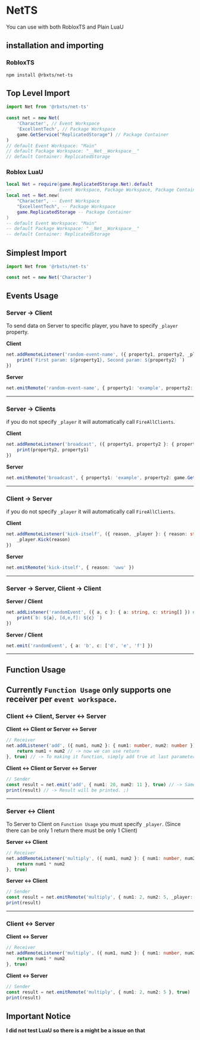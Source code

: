 # NetTS

You can use with both RobloxTS and Plain LuaU

## installation and importing

### RobloxTS

```npm
npm install @rbxts/net-ts
```

## Top Level Import
```ts
import Net from '@rbxts/net-ts'
                 
const net = new Net(
    'Character', // Event Workspace
	'ExcellentTech', // Package Workspace
	game.GetService("ReplicatedStorage") // Package Container
)
// default Event Workspace: "Main"
// default Package Workspace: "__Net__Workspace__"
// default Container: ReplicatedStorage
```

### Roblox LuaU

```lua
local Net = require(game.ReplicatedStorage.Net).default
--                  Event Workspace, Package Workspace, Package Container
local net = Net.new(
    "Character", -- Event Workspace
    "ExcellentTech", -- Package Workspace
    game.ReplicatedStorage -- Package Container
)
-- default Event Workspace: "Main"
-- default Package Workspace: "__Net__Workspace__"
-- default Container: ReplicatedStorage
```

## Simplest Import
```ts
import Net from '@rbxts/net-ts'

const net = new Net('Character')
```

## Events Usage

### Server -> Client

To send data on Server to specific player, you have to specify `_player` property.

**Client**
```ts
net.addRemoteListener('random-event-name', ({ property1, property2, _player }) => {
    print(`First param: ${property1}, Second param: ${property2} `)
})
```

**Server**
```ts
net.emitRemote('random-event-name', { property1: 'example', property2: game.GetService("Workspace"), _player: game.GetService("Players").FindFirstChild("Monotter") as Player })
```
---
### Server -> Clients

if you do not specify `_player` it will automatically call `FireAllClients`.

**Client**
```ts
net.addRemoteListener('broadcast', ({ property1, property2 }: { property1: string, property2: Instance }) => {
    print(property2, property1)
})
```

**Server**
```ts
net.emitRemote('broadcast', { property1: 'example', property2: game.GetService("Workspace") })
```

---
### Client -> Server

if you do not specify `_player` it will automatically call `FireAllClients`.

**Client**
```ts
net.addRemoteListener('kick-itself', ({ reason, _player }: { reason: string, _player: Player }) => {
    _player.Kick(reason)
})
```

**Server**
```ts
net.emitRemote('kick-itself', { reason: 'uwu' })
```
---
### Server -> Server, Client -> Client

**Server / Client**
```ts
net.addListener('randomEvent', ({ a, c }: { a: string, c: string[] }) => {
    print(`b: ${a}, [d,e,f]: ${c} `)
})
```

**Server / Client**
```ts
net.emit('randomEvent', { a: 'b', c: ['d', 'e', 'f'] })
```
---
## Function Usage

Currently `Function Usage` only supports one receiver per `event workspace`.
---
### Client <-> Client, Server <-> Server

**Client <-> Client or Server <-> Server**
```ts
// Receiver
net.addListener('add', ({ num1, num2 }: { num1: number, num2: number }) => {
    return num1 + num2 // -> now we can use return
}, true) // -> To making it function, simply add true at last parameter
```
**Client <-> Client or Server <-> Server**
```ts
// Sender
const result = net.emit('add', { num1: 20, num2: 11 }, true) // -> Same stuff goes here!
print(result) // -> Result will be printed. ;)
```
---
### Server <-> Client

To Server to Client on `Function Usage` you must specify `_player`. (Since there can be only 1 return there must be only 1 Client)

**Server <-> Client**
```ts
// Receiver
net.addRemoteListener('multiply', ({ num1, num2 }: { num1: number, num2: number }) => {
    return num1 * num2
}, true)
```
**Server <-> Client**
```ts
// Sender
const result = net.emitRemote('multiply', { num1: 2, num2: 5, _player: game.Players.Monotter }, true)
print(result)
```
---
### Client <-> Server

**Client <-> Server**
```ts
// Receiver
net.addRemoteListener('multiply', ({ num1, num2 }: { num1: number, num2: number }) => {
    return num1 * num2
}, true)
```

**Client <-> Server**
```ts
// Sender
const result = net.emitRemote('multiply', { num1: 2, num2: 5 }, true)
print(result)
```

## Important Notice
**I did not test LuaU so there is a might be a issue on that**